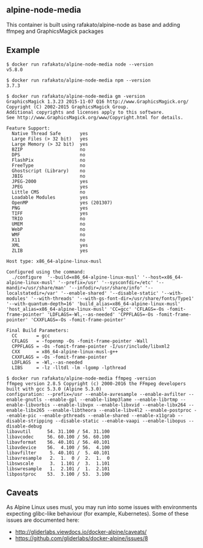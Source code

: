 alpine-node-media
---------------------------------------------------------

This container is built using rafakato/alpine-node as base and adding ffmpeg and GraphicsMagick packages

Example
-------

    $ docker run rafakato/alpine-node-media node --version
    v5.8.0

    $ docker run rafakato/alpine-node-media npm --version
    3.7.3

    $ docker run rafakato/alpine-node-media gm -version
    GraphicsMagick 1.3.23 2015-11-07 Q16 http://www.GraphicsMagick.org/
    Copyright (C) 2002-2015 GraphicsMagick Group.
    Additional copyrights and licenses apply to this software.
    See http://www.GraphicsMagick.org/www/Copyright.html for details.

    Feature Support:
      Native Thread Safe       yes
      Large Files (> 32 bit)   yes
      Large Memory (> 32 bit)  yes
      BZIP                     no
      DPS                      no
      FlashPix                 no
      FreeType                 no
      Ghostscript (Library)    no
      JBIG                     no
      JPEG-2000                yes
      JPEG                     yes
      Little CMS               no
      Loadable Modules         yes
      OpenMP                   yes (201307)
      PNG                      yes
      TIFF                     yes
      TRIO                     no
      UMEM                     no
      WebP                     no
      WMF                      no
      X11                      no
      XML                      yes
      ZLIB                     yes

    Host type: x86_64-alpine-linux-musl

    Configured using the command:
      ./configure  '--build=x86_64-alpine-linux-musl' '--host=x86_64-alpine-linux-musl' '--prefix=/usr' '--sysconfdir=/etc' '--mandir=/usr/share/man' '--infodir=/usr/share/info' '--localstatedir=/var' '--enable-shared' '--disable-static' '--with-modules' '--with-threads' '--with-gs-font-dir=/usr/share/fonts/Type1' '--with-quantum-depth=16' 'build_alias=x86_64-alpine-linux-musl' 'host_alias=x86_64-alpine-linux-musl' 'CC=gcc' 'CFLAGS=-Os -fomit-frame-pointer' 'LDFLAGS=-Wl,--as-needed' 'CPPFLAGS=-Os -fomit-frame-pointer' 'CXXFLAGS=-Os -fomit-frame-pointer'

    Final Build Parameters:
      CC       = gcc
      CFLAGS   = -fopenmp -Os -fomit-frame-pointer -Wall
      CPPFLAGS = -Os -fomit-frame-pointer -I/usr/include/libxml2
      CXX      = x86_64-alpine-linux-musl-g++
      CXXFLAGS = -Os -fomit-frame-pointer
      LDFLAGS  = -Wl,--as-needed
      LIBS     = -lz -lltdl -lm -lgomp -lpthread

    $ docker run rafakato/alpine-node-media ffmpeg -version
    ffmpeg version 2.8.5 Copyright (c) 2000-2016 the FFmpeg developers
    built with gcc 5.3.0 (Alpine 5.3.0)
    configuration: --prefix=/usr --enable-avresample --enable-avfilter --enable-gnutls --enable-gpl --enable-libmp3lame --enable-librtmp --enable-libvorbis --enable-libvpx --enable-libxvid --enable-libx264 --enable-libx265 --enable-libtheora --enable-libv4l2 --enable-postproc --enable-pic --enable-pthreads --enable-shared --enable-x11grab --disable-stripping --disable-static --enable-vaapi --enable-libopus --disable-debug
    libavutil      54. 31.100 / 54. 31.100
    libavcodec     56. 60.100 / 56. 60.100
    libavformat    56. 40.101 / 56. 40.101
    libavdevice    56.  4.100 / 56.  4.100
    libavfilter     5. 40.101 /  5. 40.101
    libavresample   2.  1.  0 /  2.  1.  0
    libswscale      3.  1.101 /  3.  1.101
    libswresample   1.  2.101 /  1.  2.101
    libpostproc    53.  3.100 / 53.  3.100

Caveats
-------

As Alpine Linux uses musl, you may run into some issues with environments
expecting glibc-like behaviour (for example, Kubernetes). Some of these issues
are documented here:

- http://gliderlabs.viewdocs.io/docker-alpine/caveats/
- https://github.com/gliderlabs/docker-alpine/issues/8
